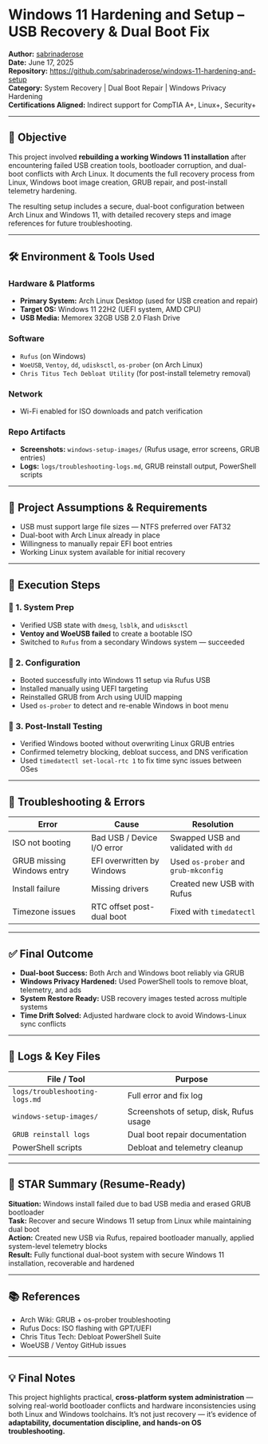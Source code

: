 # Windows 11 Hardening and Setup – USB Recovery & Dual Boot Fix

**Author:** [sabrinaderose](https://github.com/sabrinaderose)  
**Date:** June 17, 2025  
**Repository:** https://github.com/sabrinaderose/windows-11-hardening-and-setup  
**Category:** System Recovery | Dual Boot Repair | Windows Privacy Hardening  
**Certifications Aligned:** Indirect support for CompTIA A+, Linux+, Security+

---

## 🎯 Objective

This project involved **rebuilding a working Windows 11 installation** after encountering failed USB creation tools, bootloader corruption, and dual-boot conflicts with Arch Linux. It documents the full recovery process from Linux, Windows boot image creation, GRUB repair, and post-install telemetry hardening.

The resulting setup includes a secure, dual-boot configuration between Arch Linux and Windows 11, with detailed recovery steps and image references for future troubleshooting.

---

## 🛠️ Environment & Tools Used

### Hardware & Platforms
- **Primary System:** Arch Linux Desktop (used for USB creation and repair)
- **Target OS:** Windows 11 22H2 (UEFI system, AMD CPU)
- **USB Media:** Memorex 32GB USB 2.0 Flash Drive

### Software
- `Rufus` (on Windows)  
- `WoeUSB`, `Ventoy`, `dd`, `udisksctl`, `os-prober` (on Arch Linux)  
- `Chris Titus Tech Debloat Utility` (for post-install telemetry removal)

### Network
- Wi-Fi enabled for ISO downloads and patch verification

### Repo Artifacts
- **Screenshots:** `windows-setup-images/` (Rufus usage, error screens, GRUB entries)
- **Logs:** `logs/troubleshooting-logs.md`, GRUB reinstall output, PowerShell scripts

---

## 🚧 Project Assumptions & Requirements

- USB must support large file sizes — NTFS preferred over FAT32
- Dual-boot with Arch Linux already in place
- Willingness to manually repair EFI boot entries
- Working Linux system available for initial recovery

---

## 🔧 Execution Steps

### 🔹 1. System Prep
- Verified USB state with `dmesg`, `lsblk`, and `udisksctl`
- **Ventoy and WoeUSB failed** to create a bootable ISO
- Switched to `Rufus` from a secondary Windows system — succeeded

### 🔹 2. Configuration
- Booted successfully into Windows 11 setup via Rufus USB
- Installed manually using UEFI targeting
- Reinstalled GRUB from Arch using UUID mapping
- Used `os-prober` to detect and re-enable Windows in boot menu

### 🔹 3. Post-Install Testing
- Verified Windows booted without overwriting Linux GRUB entries
- Confirmed telemetry blocking, debloat success, and DNS verification
- Used `timedatectl set-local-rtc 1` to fix time sync issues between OSes

---

## 🧠 Troubleshooting & Errors

| Error                        | Cause                         | Resolution                           |
|-----------------------------|-------------------------------|--------------------------------------|
| ISO not booting             | Bad USB / Device I/O error    | Swapped USB and validated with `dd`  |
| GRUB missing Windows entry  | EFI overwritten by Windows    | Used `os-prober` and `grub-mkconfig` |
| Install failure             | Missing drivers               | Created new USB with Rufus           |
| Timezone issues             | RTC offset post-dual boot     | Fixed with `timedatectl`             |

---

## ✅ Final Outcome

- **Dual-boot Success:** Both Arch and Windows boot reliably via GRUB  
- **Windows Privacy Hardened:** Used PowerShell tools to remove bloat, telemetry, and ads  
- **System Restore Ready:** USB recovery images tested across multiple systems  
- **Time Drift Solved:** Adjusted hardware clock to avoid Windows-Linux sync conflicts

---

## 📂 Logs & Key Files

| File / Tool                     | Purpose                                  |
|----------------------------------|------------------------------------------|
| `logs/troubleshooting-logs.md`  | Full error and fix log                   |
| `windows-setup-images/`         | Screenshots of setup, disk, Rufus usage |
| `GRUB reinstall logs`           | Dual boot repair documentation          |
| PowerShell scripts              | Debloat and telemetry cleanup           |

---

## 🧾 STAR Summary (Resume-Ready)

**Situation:** Windows install failed due to bad USB media and erased GRUB bootloader  
**Task:** Recover and secure Windows 11 setup from Linux while maintaining dual boot  
**Action:** Created new USB via Rufus, repaired bootloader manually, applied system-level telemetry blocks  
**Result:** Fully functional dual-boot system with secure Windows 11 installation, recoverable and hardened

---

## 📚 References

- Arch Wiki: GRUB + os-prober troubleshooting  
- Rufus Docs: ISO flashing with GPT/UEFI  
- Chris Titus Tech: Debloat PowerShell Suite  
- WoeUSB / Ventoy GitHub issues

---

## 💡 Final Notes

This project highlights practical, **cross-platform system administration** — solving real-world bootloader conflicts and hardware inconsistencies using both Linux and Windows toolchains. It’s not just recovery — it’s evidence of **adaptability, documentation discipline, and hands-on OS troubleshooting.**
